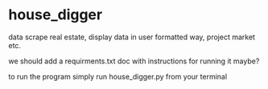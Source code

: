 # house_digger
data scrape real estate, display data in user formatted way, project market etc.

we should add a requirments.txt doc with instructions for running it maybe? 

to run the program simply run house_digger.py from your terminal
